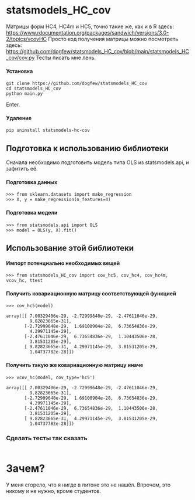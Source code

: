 # statsmodels_HC_cov
Матрицы форм HC4, HC4m и HC5, точно такие же, как и в R здесь: https://www.rdocumentation.org/packages/sandwich/versions/3.0-2/topics/vcovHC
Просто код получения матрицы можно посмотреть здесь: https://github.com/dogfew/statsmodels_HC_cov/blob/main/statsmodels_HC_cov/cov.py
Тесты писать мне лень. 

#### Установка
```
git clone https://github.com/dogfew/statsmodels_HC_cov
cd statsmodels_HC_cov
python main.py 
```
Enter.
#### Удаление
```
pip uninstall statsmodels-hc-cov
```
## Подготовка к использованию библиотеки

Сначала необходимо подготовить модель типа OLS из statsmodels.api, и зафитить её.

#### Подготовка данных
```
>>> from sklearn.datasets import make_regression
>>> X, y = make_regression(n_features=4)
```
#### Подготовка модели
```
>>> from statsmodels.api import OLS
>>> model = OLS(y, X).fit()
```

## Использование этой библиотеки
#### Импорт потенциально необходимых вещей
```
>>> from statsmodels_HC_cov import cov_hc5, cov_hc4, cov_hc4m, vcov_hc, ttest
```
#### Получить ковариационную матрицу соответствующей функцией
```
>>> cov_hc5(model)

array([[ 7.00329406e-29, -2.72999648e-29, -2.47611046e-29,
         9.82823665e-31],
       [-2.72999648e-29,  1.69100904e-28,  6.73654836e-29,
         4.29971145e-29],
       [-2.47611046e-29,  6.73654836e-29,  1.10443506e-28,
         3.81531205e-29],
       [ 9.82823665e-31,  4.29971145e-29,  3.81531205e-29,
         1.04737782e-28]])
```
#### Получить такую же ковариационную матрицу иначе
```
>>> vcov_hc(model, cov_type='hc5')

array([[ 7.00329406e-29, -2.72999648e-29, -2.47611046e-29,
         9.82823665e-31],
       [-2.72999648e-29,  1.69100904e-28,  6.73654836e-29,
         4.29971145e-29],
       [-2.47611046e-29,  6.73654836e-29,  1.10443506e-28,
         3.81531205e-29],
       [ 9.82823665e-31,  4.29971145e-29,  3.81531205e-29,
         1.04737782e-28]])
```

### Сделать тесты так сказать
```

```
# Зачем?

У меня сгорело, что я нигде в питоне это не нашёл. Впрочем, это никому и не нужно, кроме студентов.
